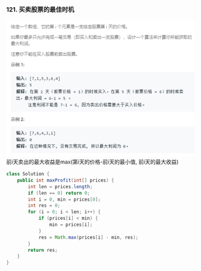 ### 121. 买卖股票的最佳时机
![](../imgs/2019-02-18_215849.png)   
前i天卖出的最大收益是max(第i天的价格-前i天的最小值, 前i天的最大收益)
```java
class Solution {
    public int maxProfit(int[] prices) {
        int len = prices.length;
        if (len == 0) return 0;
        int i = 0, min = prices[0];
        int res = 0;
        for (i = 0; i < len; i++) {
            if (prices[i] < min) {
                min = prices[i];
            }
            res = Math.max(prices[i] - min, res);
        }
        return res;
    }
}
```